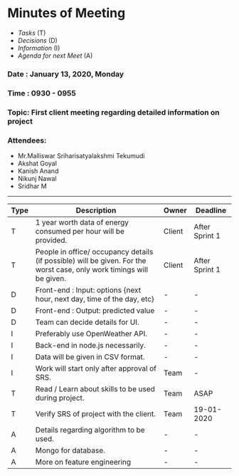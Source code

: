 # Minutes of Meeting

* *Tasks* (T)
* *Decisions* (D)
* *Information* (I)
* *Agenda for next Meet* (A)

 
### Date : January 13, 2020, Monday
### Time : 0930 - 0955
### Topic: First client meeting regarding detailed information on project
### Attendees:
- Mr.Malliswar Sriharisatyalakshmi Tekumudi
- Akshat Goyal
- Kanish Anand
- Nikunj Nawal
- Sridhar M

-----------------

**Type** | **Description** | **Owner** | **Deadline** |
---- | ---- | ---- | ---- |
T | 1 year worth data of energy consumed per hour will be provided. | Client | After Sprint 1 |
T | People in office/ occupancy details (if possible) will be given.  For the worst case, only work timings will be given. | Client | After Sprint 1 |
D | Front-end : Input: options {next hour, next day, time of the day, etc}  | - | - |
D | Front-end : Output: predicted value  | - | - |
D | Team can decide details for UI.  | - | - |
I | Preferably use OpenWeather API.  | - | - |
I | Back-end in node.js necessarily.  | - | - |
I | Data will be given in CSV format. | - | - |
I | Work will start only after approval of SRS. | Team | - |
T | Read / Learn about skills to be used during project. | Team | ASAP |
T | Verify SRS of project with the client. | Team | 19-01-2020 |
A | Details regarding algorithm to be used. | - | - |
A | Mongo for database. | - | - |
A | More on feature engineering | - | - |
